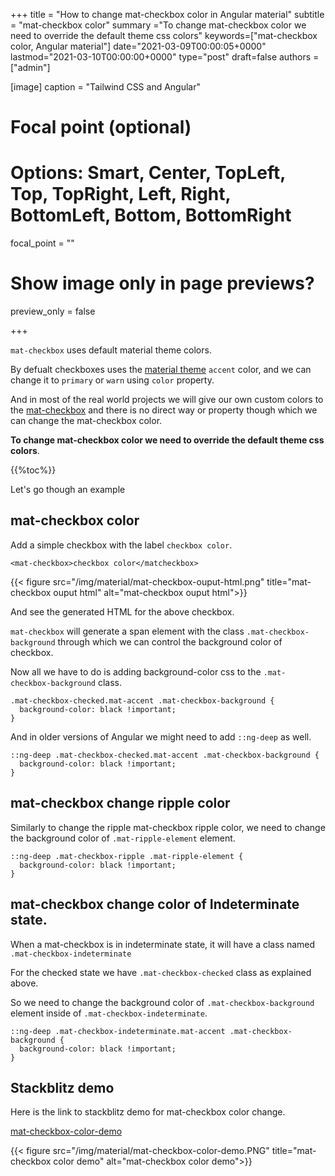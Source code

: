 +++
title = "How to change mat-checkbox color in Angular material"
subtitle = "mat-checkbox color"
summary ="To change mat-checkbox color we need to override the default theme css colors"
keywords=["mat-checkbox color, Angular material"]
date="2021-03-09T00:00:05+0000"
lastmod="2021-03-10T00:00:00+0000"
type="post"
draft=false
authors = ["admin"]

[image]
  caption = "Tailwind CSS and Angular"

  # Focal point (optional)
  # Options: Smart, Center, TopLeft, Top, TopRight, Left, Right, BottomLeft, Bottom, BottomRight
  focal_point = ""

  # Show image only in page previews?
  preview_only = false

+++

`mat-checkbox` uses default material theme colors. 

By defualt checkboxes uses the [material theme](https://www.angularjswiki.com/angular/could-not-find-angular-material-core-theme/) `accent` color, and we can change it to `primary` or `warn` using `color` property.

And in most of the real world projects we will give our own custom colors to the [mat-checkbox](https://www.angularjswiki.com/angular/checkbox-implementation-in-angular-using-angular-material/) and there is no direct way or property though which we can change the mat-checkbox color.

**To change mat-checkbox color we need to override the default theme css colors**. 

{{%toc%}}

Let's go though an example 

## mat-checkbox color

Add a simple checkbox with the label `checkbox color`.

```
<mat-checkbox>checkbox color</matcheckbox>
```

{{< figure src="/img/material/mat-checkbox-ouput-html.png" title="mat-checkbox ouput html" alt="mat-checkbox ouput html">}}

And see the generated HTML for the above checkbox.

`mat-checkbox` will generate a span element with the class `.mat-checkbox-background` through which we can control the background color of checkbox.

Now all we have to do is adding background-color css to the  `.mat-checkbox-background` class.

```
.mat-checkbox-checked.mat-accent .mat-checkbox-background {
  background-color: black !important;
}
```

And in older versions of Angular we might need to add `::ng-deep` as well.

```
::ng-deep .mat-checkbox-checked.mat-accent .mat-checkbox-background {
  background-color: black !important;
}
```

## mat-checkbox change ripple color

Similarly to change the ripple mat-checkbox ripple color, we need to change the background color of `.mat-ripple-element` element.

```
::ng-deep .mat-checkbox-ripple .mat-ripple-element {
  background-color: black !important;
}
```

## mat-checkbox change color of Indeterminate state.

When a mat-checkbox is in indeterminate state, it will have a class named `.mat-checkbox-indeterminate`

For the checked state we have `.mat-checkbox-checked` class as explained above.

So we need to change the background color of `.mat-checkbox-background` element inside of `.mat-checkbox-indeterminate`.

```
::ng-deep .mat-checkbox-indeterminate.mat-accent .mat-checkbox-background {
  background-color: black !important;
}
```

## Stackblitz demo

Here is the link to stackblitz demo for mat-checkbox color change.

[mat-checkbox-color-demo](https://stackblitz.com/edit/mat-checkbox-color?file=src%2Fapp%2Fcheckbox-configurable-example.css)

{{< figure src="/img/material/mat-checkbox-color-demo.PNG" title="mat-checkbox color demo" alt="mat-checkbox color demo">}}

